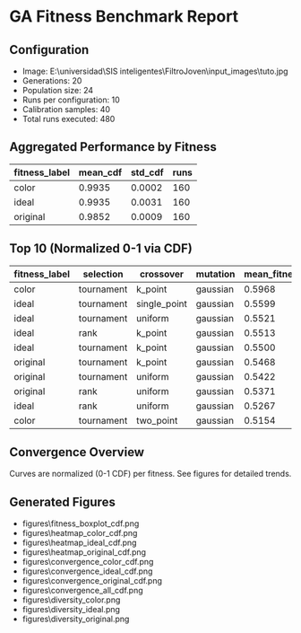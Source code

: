 # GA Fitness Benchmark Report

## Configuration
- Image: E:\universidad\SIS inteligentes\FiltroJoven\input_images\tuto.jpg
- Generations: 20
- Population size: 24
- Runs per configuration: 10
- Calibration samples: 40
- Total runs executed: 480

## Aggregated Performance by Fitness

| fitness_label | mean_cdf | std_cdf | runs |
| --- | --- | --- | --- |
| color | 0.9935 | 0.0002 | 160 |
| ideal | 0.9935 | 0.0031 | 160 |
| original | 0.9852 | 0.0009 | 160 |

## Top 10 (Normalized 0-1 via CDF)

| fitness_label | selection | crossover | mutation | mean_fitness | std_fitness | runs |
| --- | --- | --- | --- | --- | --- | --- |
| color | tournament | k_point | gaussian | 0.5968 | 0.9514 | 10 |
| ideal | tournament | single_point | gaussian | 0.5599 | 0.0122 | 10 |
| ideal | tournament | uniform | gaussian | 0.5521 | 0.0093 | 10 |
| ideal | rank | k_point | gaussian | 0.5513 | 0.0133 | 10 |
| ideal | tournament | k_point | gaussian | 0.5500 | 0.0191 | 10 |
| original | tournament | k_point | gaussian | 0.5468 | 0.1369 | 10 |
| original | tournament | uniform | gaussian | 0.5422 | 0.1270 | 10 |
| original | rank | uniform | gaussian | 0.5371 | 0.1448 | 10 |
| ideal | rank | uniform | gaussian | 0.5267 | 0.0430 | 10 |
| color | tournament | two_point | gaussian | 0.5154 | 0.6606 | 10 |

## Convergence Overview
Curves are normalized (0-1 CDF) per fitness. See figures for detailed trends.

## Generated Figures
- figures\fitness_boxplot_cdf.png
- figures\heatmap_color_cdf.png
- figures\heatmap_ideal_cdf.png
- figures\heatmap_original_cdf.png
- figures\convergence_color_cdf.png
- figures\convergence_ideal_cdf.png
- figures\convergence_original_cdf.png
- figures\convergence_all_cdf.png
- figures\diversity_color.png
- figures\diversity_ideal.png
- figures\diversity_original.png